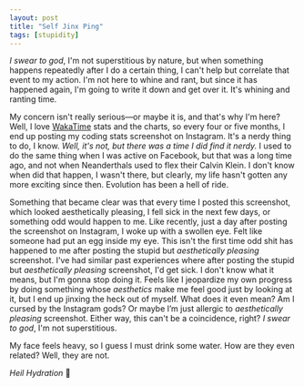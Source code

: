 ```yaml
---
layout: post
title: "Self Jinx Ping"
tags: [stupidity]
---
```


*I swear to god*, I'm not superstitious by nature, but when something happens repeatedly after I do a certain thing, I can't help but correlate that event to my action. I'm not here to whine and rant, but since it has happened again, I'm going to write it down and get over it. It's whining and ranting time.

My concern isn't really serious—or maybe it is, and that's why I'm here? Well, I love [WakaTime](https://wakatime.com/) stats and the charts, so every four or five months, I end up posting my coding stats screenshot on Instagram. It's a nerdy thing to do, I know. *Well, it's not, but there was a time I did find it nerdy.* I used to do the same thing when I was active on Facebook, but that was a long time ago, and not when Neanderthals used to flex their Calvin Klein. I don't know when did that happen, I wasn't there, but clearly, my life hasn't gotten any more exciting since then. Evolution has been a hell of ride.

Something that became clear was that every time I posted this screenshot, which looked aesthetically pleasing, I fell sick in the next few days, or something odd would happen to me. Like recently, just a day after posting the screenshot on Instagram, I woke up with a swollen eye. Felt like someone had put an egg inside my eye. This isn't the first time odd shit has happened to me after posting the stupid but *aesthetically pleasing* screenshot. I've had similar past experiences where after posting the stupid but *aesthetically pleasing* screenshot, I'd get sick. I don't know what it means, but I'm gonna stop doing it. Feels like I jeopardize my own progress by doing something whose *aesthetics* make me feel good just by looking at it, but I end up jinxing the heck out of myself. What does it even mean? Am I cursed by the Instagram gods? Or maybe I’m just allergic to *aesthetically pleasing* screenshot. Either way, this can't be a coincidence, right? *I swear to god*, I'm not superstitious.

My face feels heavy, so I guess I must drink some water. How are they even related? Well, they are not.

*Heil Hydration*  :japanese_ogre:

